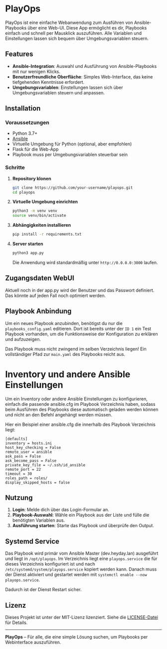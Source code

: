 
# PlayOps

PlayOps ist eine einfache Webanwendung zum Ausführen von Ansible-Playbooks über eine Web-UI. Diese App ermöglicht es dir, Playbooks einfach und schnell per Mausklick auszuführen. Alle Variablen und Einstellungen lassen sich bequem über Umgebungsvariablen steuern.

## Features

- **Ansible-Integration**: Auswahl und Ausführung von Ansible-Playbooks mit nur wenigen Klicks.
- **Benutzerfreundliche Oberfläche**: Simples Web-Interface, das keine tiefgehenden Kenntnisse erfordert.
- **Umgebungsvariablen**: Einstellungen lassen sich über Umgebungsvariablen steuern und anpassen.

## Installation

### Voraussetzungen

- Python 3.7+
- [Ansible](https://docs.ansible.com/ansible/latest/installation_guide/intro_installation.html)
- Virtuelle Umgebung für Python (optional, aber empfohlen)
- Flask für die Web-App
- Playbook muss per Umgebungsvariablen steuerbar sein

### Schritte

1. **Repository klonen**
   ```bash
   git clone https://github.com/your-username/playops.git
   cd playops
   ```

2. **Virtuelle Umgebung einrichten**
   ```bash
   python3 -m venv venv
   source venv/bin/activate
   ```

3. **Abhängigkeiten installieren**
   ```bash
   pip install -r requirements.txt
   ```

4. **Server starten**
   ```bash
   python3 app.py
   ```

   Die Anwendung wird standardmäßig unter `http://0.0.0.0:3000` laufen.

## Zugangsdaten WebUI
Aktuell noch in der app.py wird der Benutzer und das Passwort definiert. Das könnte auf jeden Fall noch optimiert werden.

## Playbook Anbindung
Um ein neues Playbook anzubinden, benötigst du nur die `playbooks_config.yaml` editieren. Dort ist bereits unter der `ID 1` ein Test Playbook vorhanden, um die Funktionsweise der Konfiguration zu erklären und aufzuzeigen.

Das Playbook muss nicht zwingend im selben Verzeichnis liegen! Ein vollständiger Pfad zur `main.yaml` des Playbooks reicht aus.

# Inventory und andere Ansible Einstellungen
Um ein Inventory oder andere Ansible Einstellungen zu konfigurieren, einfach die passende ansible.cfg im Playbook Verzeichnis haben, sodass beim Ausführen des Playbooks diese automatisch geladen werden können und nicht an den Befehl angehängt werden müssen.

Hier ein Beispiel einer ansible.cfg die innerhalb des Playbook Verzeichnis liegt:
```
[defaults]
inventory = hosts.ini
host_key_checking = False
remote_user = ansible
ask_pass = False
ask_become_pass = False
private_key_file = ~/.ssh/id_ansible
remote_port = 22
timeout = 30
roles_path = roles/
display_skipped_hosts = false
```

## Nutzung

1. **Login**: Melde dich über das Login-Formular an.
2. **Playbook-Auswahl**: Wähle ein Playbook aus der Liste und fülle die benötigten Variablen aus.
3. **Ausführung starten**: Starte das Playbook und überprüfe den Output.

## Systemd Service

Das Playbook wird primär vom Ansible Master (dev.heyday.lan) ausgeführt und liegt in `/opt/playops`. Im Verzeichnis liegt eine `playops.service` die für dieses Verzeichnis konfiguriert ist und nach `/etc/systemd/system/playops.service` kopiert werden kann. Danach muss der Dienst aktiviert und gestartet werden mit `systemctl enable --now playops.service`.

Dadurch ist der Dienst Restart sicher.

## Lizenz

Dieses Projekt ist unter der MIT-Lizenz lizenziert. Siehe die [LICENSE-Datei](LICENSE) für Details.

---

**PlayOps** – Für alle, die eine simple Lösung suchen, um Playbooks per Webinterface auszuführen.
